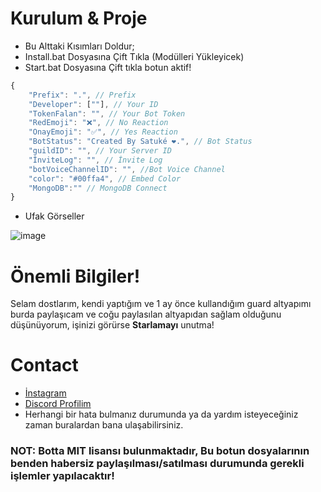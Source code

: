 # Kurulum & Proje
* Bu Alttaki Kısımları Doldur;
* Install.bat Dosyasına Çift Tıkla (Modülleri Yükleyicek)
* Start.bat Dosyasına Çift tıkla botun aktif!

```javascript
{
    "Prefix": ".", // Prefix
    "Developer": [""], // Your ID
    "TokenFalan": "", // Your Bot Token
    "RedEmoji": "❌", // No Reaction
    "OnayEmoji": "✅", // Yes Reaction 
    "BotStatus": "Created By Satuké ❤️.", // Bot Status 
    "guildID": "", // Your Server ID
    "İnviteLog": "", // İnvite Log
    "botVoiceChannelID": "", //Bot Voice Channel
    "color": "#00ffa4", // Embed Color  
    "MongoDB":"" // MongoDB Connect
}
```

- Ufak Görseller

![image](https://user-images.githubusercontent.com/Images/indir.png)

# Önemli Bilgiler!
Selam dostlarım, kendi yaptığım ve 1 ay önce kullandığım guard altyapımı burda paylaşıcam ve coğu paylasılan altyapıdan sağlam olduğunu düşünüyorum, işinizi görürse **Starlamayı** unutma!

# Contact
* [İnstagram](https://instagram.com/satukecim)
* [Discord Profilim](https://discord.com/users/707325480378040430)
* Herhangi bir hata bulmanız durumunda ya da yardım isteyeceğiniz zaman buralardan bana ulaşabilirsiniz.

### NOT: Botta MIT lisansı bulunmaktadır, Bu botun dosyalarının benden habersiz paylaşılması/satılması durumunda gerekli işlemler yapılacaktır!
